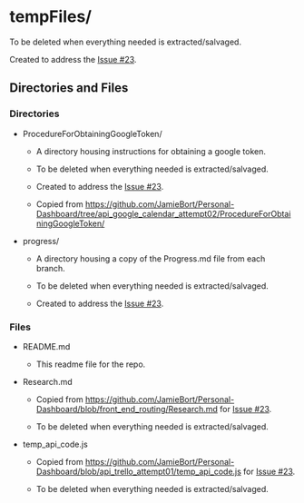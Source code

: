 # tempFiles/

To be deleted when everything needed is extracted/salvaged.

Created to address the [Issue #23](https://github.com/JamieBort/Personal-Dashboard/issues/23).

## Directories and Files

### Directories

- ProcedureForObtainingGoogleToken/

  - A directory housing instructions for obtaining a google token.

  - To be deleted when everything needed is extracted/salvaged.

  - Created to address the [Issue #23](https://github.com/JamieBort/Personal-Dashboard/issues/23).

  - Copied from https://github.com/JamieBort/Personal-Dashboard/tree/api_google_calendar_attempt02/ProcedureForObtainingGoogleToken/

- progress/

  - A directory housing a copy of the Progress.md file from each branch.

  - To be deleted when everything needed is extracted/salvaged.

  - Created to address the [Issue #23](https://github.com/JamieBort/Personal-Dashboard/issues/23).

### Files

- README.md

  - This readme file for the repo.

- Research.md

  - Copied from https://github.com/JamieBort/Personal-Dashboard/blob/front_end_routing/Research.md for [Issue #23](https://github.com/JamieBort/Personal-Dashboard/issues/23).

  - To be deleted when everything needed is extracted/salvaged.

- temp_api_code.js

  - Copied from https://github.com/JamieBort/Personal-Dashboard/blob/api_trello_attempt01/temp_api_code.js for [Issue #23](https://github.com/JamieBort/Personal-Dashboard/issues/23).

  - To be deleted when everything needed is extracted/salvaged.
